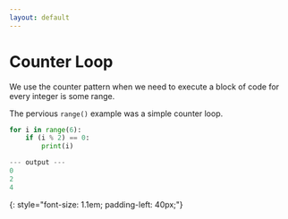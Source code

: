 ```yaml
---
layout: default
---
```


# Counter Loop

We use the counter pattern when we need to execute a block of code for every integer is some range. 

The pervious `range()` example was a simple counter loop.

```python
for i in range(6):
    if (i % 2) == 0:
        print(i)

--- output ---
0
2
4
```
{: style="font-size: 1.1em; padding-left: 40px;"}

